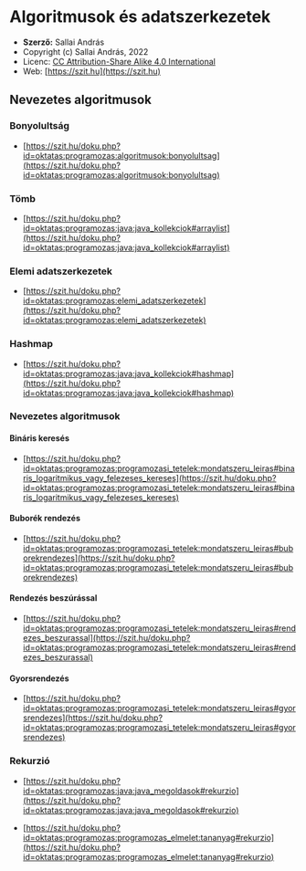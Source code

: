 # Algoritmusok és adatszerkezetek

* **Szerző:** Sallai András
* Copyright (c) Sallai András, 2022
* Licenc: [CC Attribution-Share Alike 4.0 International](https://creativecommons.org/licenses/by-sa/4.0/)
* Web: [https://szit.hu](https://szit.hu)

## Nevezetes algoritmusok

### Bonyolultság

* [https://szit.hu/doku.php?id=oktatas:programozas:algoritmusok:bonyolultsag](https://szit.hu/doku.php?id=oktatas:programozas:algoritmusok:bonyolultsag)

### Tömb

* [https://szit.hu/doku.php?id=oktatas:programozas:java:java_kollekciok#arraylist](https://szit.hu/doku.php?id=oktatas:programozas:java:java_kollekciok#arraylist)

### Elemi adatszerkezetek

* [https://szit.hu/doku.php?id=oktatas:programozas:elemi_adatszerkezetek](https://szit.hu/doku.php?id=oktatas:programozas:elemi_adatszerkezetek)

### Hashmap

* [https://szit.hu/doku.php?id=oktatas:programozas:java:java_kollekciok#hashmap](https://szit.hu/doku.php?id=oktatas:programozas:java:java_kollekciok#hashmap)

### Nevezetes algoritmusok

#### Bináris keresés

* [https://szit.hu/doku.php?id=oktatas:programozas:programozasi_tetelek:mondatszeru_leiras#binaris_logaritmikus_vagy_felezeses_kereses](https://szit.hu/doku.php?id=oktatas:programozas:programozasi_tetelek:mondatszeru_leiras#binaris_logaritmikus_vagy_felezeses_kereses)

#### Buborék rendezés

* [https://szit.hu/doku.php?id=oktatas:programozas:programozasi_tetelek:mondatszeru_leiras#buborekrendezes](https://szit.hu/doku.php?id=oktatas:programozas:programozasi_tetelek:mondatszeru_leiras#buborekrendezes)

#### Rendezés beszúrással

* [https://szit.hu/doku.php?id=oktatas:programozas:programozasi_tetelek:mondatszeru_leiras#rendezes_beszurassal](https://szit.hu/doku.php?id=oktatas:programozas:programozasi_tetelek:mondatszeru_leiras#rendezes_beszurassal)

#### Gyorsrendezés

* [https://szit.hu/doku.php?id=oktatas:programozas:programozasi_tetelek:mondatszeru_leiras#gyorsrendezes](https://szit.hu/doku.php?id=oktatas:programozas:programozasi_tetelek:mondatszeru_leiras#gyorsrendezes)

### Rekurzió

* [https://szit.hu/doku.php?id=oktatas:programozas:java:java_megoldasok#rekurzio](https://szit.hu/doku.php?id=oktatas:programozas:java:java_megoldasok#rekurzio)

* [https://szit.hu/doku.php?id=oktatas:programozas:programozas_elmelet:tananyag#rekurzio](https://szit.hu/doku.php?id=oktatas:programozas:programozas_elmelet:tananyag#rekurzio)
